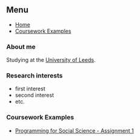## Menu
- [Home](https://lena-kilian.github.io/)
- [Coursework Examples](https://lena-kilian.github.io/GEOG5995M_CW1/GEOG5995M_CW1.html)

### About me

Studying at the [University of Leeds](https://www.leeds.ac.uk).

### Research interests
- first interest
- second interest
- etc. 

### Coursework Examples
- [Programming for Social Science - Assignment 1](GEOG5995M_CW1/GEOG5995M_CW1.md)
